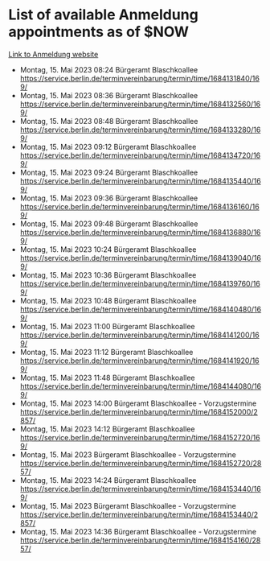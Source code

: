 # List of available Anmeldung appointments as of $NOW
[Link to Anmeldung website](https://service.berlin.de/terminvereinbarung/termin/tag.php?termin=1&anliegen[]=120686&dienstleisterlist=122210,122217,327316,122219,327312,122227,327314,122231,327346,122243,327348,122254,122252,329742,122260,329745,122262,329748,122271,327278,122273,327274,122277,327276,330436,122280,327294,122282,327290,122284,327292,122291,327270,122285,327266,122286,327264,122296,327268,150230,329760,122297,327286,122294,327284,122312,329763,122314,329775,122304,327330,122311,327334,122309,327332,317869,122281,327352,122279,329772,122283,122276,327324,122274,327326,122267,329766,122246,327318,122251,327320,122257,327322,122208,327298,122226,327300&herkunft=http%3A%2F%2Fservice.berlin.de%2Fdienstleistung%2F120686%2F)
- Montag, 15. Mai 2023 08:24 Bürgeramt Blaschkoallee https://service.berlin.de/terminvereinbarung/termin/time/1684131840/169/
- Montag, 15. Mai 2023 08:36 Bürgeramt Blaschkoallee https://service.berlin.de/terminvereinbarung/termin/time/1684132560/169/
- Montag, 15. Mai 2023 08:48 Bürgeramt Blaschkoallee https://service.berlin.de/terminvereinbarung/termin/time/1684133280/169/
- Montag, 15. Mai 2023 09:12 Bürgeramt Blaschkoallee https://service.berlin.de/terminvereinbarung/termin/time/1684134720/169/
- Montag, 15. Mai 2023 09:24 Bürgeramt Blaschkoallee https://service.berlin.de/terminvereinbarung/termin/time/1684135440/169/
- Montag, 15. Mai 2023 09:36 Bürgeramt Blaschkoallee https://service.berlin.de/terminvereinbarung/termin/time/1684136160/169/
- Montag, 15. Mai 2023 09:48 Bürgeramt Blaschkoallee https://service.berlin.de/terminvereinbarung/termin/time/1684136880/169/
- Montag, 15. Mai 2023 10:24 Bürgeramt Blaschkoallee https://service.berlin.de/terminvereinbarung/termin/time/1684139040/169/
- Montag, 15. Mai 2023 10:36 Bürgeramt Blaschkoallee https://service.berlin.de/terminvereinbarung/termin/time/1684139760/169/
- Montag, 15. Mai 2023 10:48 Bürgeramt Blaschkoallee https://service.berlin.de/terminvereinbarung/termin/time/1684140480/169/
- Montag, 15. Mai 2023 11:00 Bürgeramt Blaschkoallee https://service.berlin.de/terminvereinbarung/termin/time/1684141200/169/
- Montag, 15. Mai 2023 11:12 Bürgeramt Blaschkoallee https://service.berlin.de/terminvereinbarung/termin/time/1684141920/169/
- Montag, 15. Mai 2023 11:48 Bürgeramt Blaschkoallee https://service.berlin.de/terminvereinbarung/termin/time/1684144080/169/
- Montag, 15. Mai 2023 14:00 Bürgeramt Blaschkoallee - Vorzugstermine https://service.berlin.de/terminvereinbarung/termin/time/1684152000/2857/
- Montag, 15. Mai 2023 14:12 Bürgeramt Blaschkoallee https://service.berlin.de/terminvereinbarung/termin/time/1684152720/169/
- Montag, 15. Mai 2023  Bürgeramt Blaschkoallee - Vorzugstermine https://service.berlin.de/terminvereinbarung/termin/time/1684152720/2857/
- Montag, 15. Mai 2023 14:24 Bürgeramt Blaschkoallee https://service.berlin.de/terminvereinbarung/termin/time/1684153440/169/
- Montag, 15. Mai 2023  Bürgeramt Blaschkoallee - Vorzugstermine https://service.berlin.de/terminvereinbarung/termin/time/1684153440/2857/
- Montag, 15. Mai 2023 14:36 Bürgeramt Blaschkoallee - Vorzugstermine https://service.berlin.de/terminvereinbarung/termin/time/1684154160/2857/
